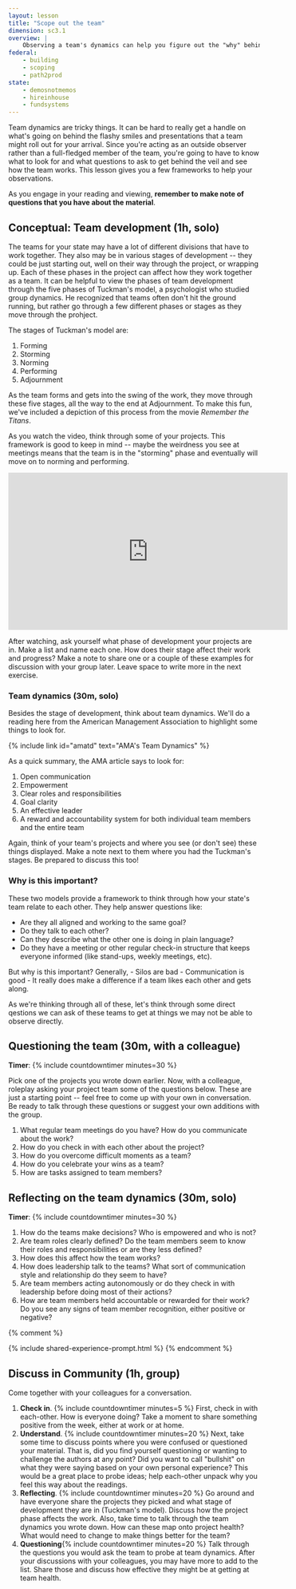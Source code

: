 ```yaml
---
layout: lesson
title: "Scope out the team"
dimension: sc3.1
overview: |
	Observing a team's dynamics can help you figure out the "why" behind successes or failures. This module helps you learn what to look for when observing team meetings to get a sense of how the team works together. 
federal:
    - building
    - scoping
    - path2prod
state:
    - demosnotmemos
    - hireinhouse
    - fundsystems
---
```



Team dynamics are tricky things. It can be hard to really get a handle on what's going on behind the flashy smiles and presentations that a team might roll out for your arrival. Since you're acting as an outside observer rather than a full-fledged member of the team, you're going to have to know what to look for and what questions to ask to get behind the veil and see how the team works. This lesson gives you a few frameworks to help your observations.  

As you engage in your reading and viewing, **remember to make note of questions that you have about the material**.


## Conceptual: Team development (1h, solo)

The teams for your state may have a lot of different divisions that have to work together. They also may be in various stages of development -- they could be just starting out, well on their way through the project, or wrapping up. Each of these phases in the project can affect how they work together as a team. It can be helpful to view the phases of team development through the five phases of Tuckman's model, a psychologist who studied group dynamics. He recognized that teams often don't hit the ground running, but rather go through a few different phases or stages as they move through the prohject. 

The stages of Tuckman's model are:
1. Forming
2. Storming
3. Norming
4. Performing
5. Adjournment

As the team forms and gets into the swing of the work, they move through these five stages, all the way to the end at Adjournment. To make this fun, we've included a depiction of this process from the movie *Remember the Titans*. 

As you watch the video, think through some of your projects. This framework is good to keep in mind -- maybe the weirdness you see at meetings means that the team is in the "storming" phase and eventually will move on to norming and performing.

<iframe width="560" height="315" src="https://www.youtube.com/embed/lu1WUe35QEs" frameborder="0" allow="accelerometer; autoplay; clipboard-write; encrypted-media; gyroscope; picture-in-picture" allowfullscreen></iframe>

After watching, ask yourself what phase of development your projects are in. Make a list and name each one. How does their stage affect their work and progress? Make a note to share one or a couple of these examples for discussion with your group later. Leave space to write more in the next exercise.

### Team dynamics (30m, solo)

Besides the stage of development, think about team dynamics. We'll do a reading here from the American Management Association to highlight some things to look for.

{% include link id="amatd" text="AMA's Team Dynamics" %}

As a quick summary, the AMA article says to look for:

1. Open communication
2. Empowerment
3. Clear roles and responsibilities
4. Goal clarity
5. An effective leader
6. A reward and accountability system for both individual team members and the entire team

Again, think of your team's projects and where you see (or don't see) these things displayed. Make a note next to them where you had the Tuckman's stages. Be prepared to discuss this too!

### Why is this important?

These two models provide a framework to think through how your state's team relate to each other. They help answer questions like:

* Are they all aligned and working to the same goal? 
* Do they talk to each other? 
* Can they describe what the other one is doing in plain language? 
* Do they have a meeting or other regular check-in structure that keeps everyone informed (like stand-ups, weekly meetings, etc).

But why is this important?  Generally,
	- Silos are bad
	- Communication is good
	- It really does make a difference if a team likes each other and gets along. 

As we're thinking through all of these, let's think through some direct qestions we can ask of these teams to get at things we may not be able to observe directly.

## Questioning the team (30m, with a colleague)

**Timer**: {% include countdowntimer minutes=30 %} 

Pick one of the projects you wrote down earlier. Now, with a colleague, roleplay asking your project team some of the  questions below. These are just a starting point -- feel free to come up with your own in conversation. Be ready to talk through these questions or suggest your own additions with the group. 

1. What regular team meetings do you have? How do you communicate about the work?
2. How do you check in with each other about the project?
3. How do you overcome difficult moments as a team?
4. How do you celebrate your wins as a team?
5. How are tasks assigned to team members?


## Reflecting on the team dynamics (30m, solo)

**Timer**: {% include countdowntimer minutes=30 %} 

1. How do the teams make decisions? Who is empowered and who is not? 
2. Are team roles clearly defined? Do the team members seem to know their roles and responsibilities or are they less defined?
3. How does this affect how the team works?
4. How does leadership talk to the teams? What sort of communication style and relationship do they seem to have? 
5. Are team members acting autonomously or do they check in with leadership before doing most of their actions?
6. How are team members held accountable or rewarded for their work? Do you see any signs of team member recognition, either positive or negative? 

{% comment %}
<!-- Already included. -->
{% include shared-experience-prompt.html %}
{% endcomment %}

## Discuss in Community (1h, group)

Come together with your colleagues for a conversation.

1.  **Check in**. {% include countdowntimer minutes=5 %} First, check in with each-other. How is everyone doing? Take a moment to share something positive from the week, either at work or at home.
2.  **Understand**. {% include countdowntimer minutes=20 %} Next, take some time to discuss points where you were confused or questioned your material. That is, did you find yourself questioning or wanting to challenge the authors at any point? Did you want to call "bullshit" on what they were saying based on your own personal experience? This would be a great place to probe ideas; help each-other unpack why you feel this way about the readings.
3.  **Reflecting**. {% include countdowntimer minutes=20 %} Go around and have everyone share the projects they picked and what stage of development they are in (Tuckman's model). Discuss how the project phase affects the work. Also, take time to talk through the team dynamics you wrote down. How can these map onto project health? What would need to change to make things better for the team?
4. **Questioning**{% include countdowntimer minutes=20 %} Talk through the questions you would ask the team to probe at team dynamics. After your discussions with your colleagues, you may have more to add to the list. Share those and discuss how effective they might be at getting at team health. 


